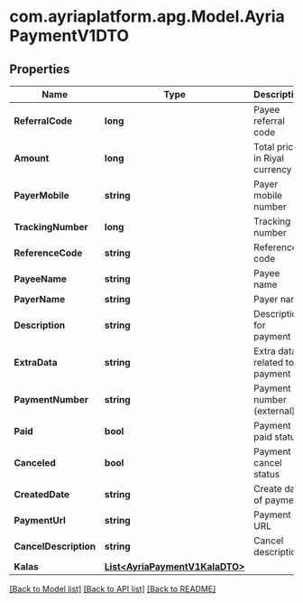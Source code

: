 
# com.ayriaplatform.apg.Model.AyriaPaymentV1DTO

## Properties

Name | Type | Description | Notes
------------ | ------------- | ------------- | -------------
**ReferralCode** | **long** | Payee referral code | [optional] 
**Amount** | **long** | Total price in Riyal currency | [optional] 
**PayerMobile** | **string** | Payer mobile number | [optional] 
**TrackingNumber** | **long** | Tracking number | [optional] 
**ReferenceCode** | **string** | Reference code | [optional] 
**PayeeName** | **string** | Payee name | [optional] 
**PayerName** | **string** | Payer name | [optional] 
**Description** | **string** | Description for payment | [optional] 
**ExtraData** | **string** | Extra data related to payment | [optional] 
**PaymentNumber** | **string** | Payment number (external) | [optional] 
**Paid** | **bool** | Payment paid status | [optional] 
**Canceled** | **bool** | Payment cancel status | [optional] 
**CreatedDate** | **string** | Create date of payment | [optional] 
**PaymentUrl** | **string** | Payment URL | [optional] 
**CancelDescription** | **string** | Cancel description | [optional] 
**Kalas** | [**List&lt;AyriaPaymentV1KalaDTO&gt;**](AyriaPaymentV1KalaDTO.md) |  | [optional] 

[[Back to Model list]](../README.md#documentation-for-models)
[[Back to API list]](../README.md#documentation-for-api-endpoints)
[[Back to README]](../README.md)


